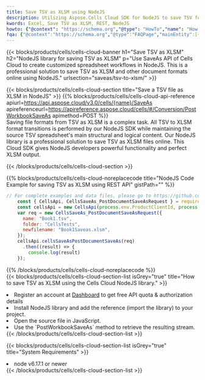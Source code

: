```yaml
---
title: Save TSV as XLSM using NodeJS 
description: Utilizing Aspose.Cells Cloud SDK for NodeJS to save TSV format file as XLSM format file. 
kwords: Excel, Save TSV as XLSM, REST, NodeJS
howto: {"@context": "https://schema.org","@type": "HowTo","name": "How to save TSV as XLSM using the Cells Cloud NodeJS library.","description": "How to save TSV as XLSM using the Cells Cloud NodeJS library.","image": {"@type": "ImageObject"},"url": "/nodejs/saveas/tsv-to-xlsm/","step": [{ "@type": "HowToStep","name": "How to save TSV as XLSM using the Cells Cloud NodeJS library. step 1", "image": {"@type": "ImageObject",},"url": "/nodejs/saveas/tsv-to-xlsm/","text": "Register an account at <a href='https://dashboard.aspose.cloud/'>Dashboard</a> to get free API quota & authorization details",},{ "@type": "HowToStep","name": "How to save TSV as XLSM using the Cells Cloud NodeJS library. step 1", "image": {"@type": "ImageObject",},"url": "/nodejs/saveas/tsv-to-xlsm/","text": "Install NodeJS library and add the reference (import the library) to your project.",},{ "@type": "HowToStep","name": "How to save TSV as XLSM using the Cells Cloud NodeJS library. step 1", "image": {"@type": "ImageObject",},"url": "/nodejs/saveas/tsv-to-xlsm/","text": "Open the source file in JavaScript.",},{ "@type": "HowToStep","name": "How to save TSV as XLSM using the Cells Cloud NodeJS library. step 1", "image": {"@type": "ImageObject",},"url": "/nodejs/saveas/tsv-to-xlsm/","text": "Use the `PostWorkbookSaveAs` method to retrieve the resulting stream.",}, ],"supply": {"@type": "HowToSupply","name": "document"},"tool": [{"@type": "HowToTool","name": "Visual Studio, Visual Studio Code, WebStorm"},{"@type": "HowToTool","name": "Aspose Cells"}],"totalTime": "PT6M"}
fqa: {"@context":"https://schema.org","@type":"FAQPage","mainEntity":[{"@type":"Question","name":"Why save file as other formats file in C# using REST API?","acceptedAnswer":{"@type":"Answer","text":"Documents are encoded in many ways, and some files may be incompatible with the software you use. To open and read such files, just save them as appropriate file formats.<br/><ol><li>Install .NET SDK and add the reference (import the library) to your project.</li><li>Open the source file in C# using REST API.</li><li>Call the PostWorkbookSaveAsRequest() method, passing an output filename with required extension.</li><li>Get the result of save as a separate file.</li></ol>"}},{"@type":"Question","name":"What file formats can I save as with your C# library?","acceptedAnswer":{"@type":"Answer","text":"We support a variety of file formats for conversion using .NET library, including XLSX, Excel, xls , PDF, CSV, HTML, Markdown, XML, PNG, JPG, TIFF, Json, TXT and many more."}},{"@type":"Question","name":"What is the maximum allowed file size for conversion using this .NET library?","acceptedAnswer":{"@type":"Answer","text":"There are no file size limits for format conversions using .NET library."}}]}
---
```



{{< blocks/products/cells/cells-cloud-banner h1="Save TSV as XLSM" h2="NodeJS library for saving TSV as XLSM" p="Use SaveAs API of Cells Cloud to create customized spreadsheet workflows in NodeJS. This is a professional solution to save TSV as XLSM and other document formats online using NodeJS." urlsection="saveas/tsv-to-xlsm/" >}}

{{< blocks/products/cells/cells-cloud-section  title="Save a TSV file as XLSM in NodeJS" >}}
{{% blocks/products/cells/cells-cloud-api-reference  apiurl=https://api.aspose.cloud/v3.0/cells/{name}/SaveAs  apireferenceurl=https://apireference.aspose.cloud/cells/#/Conversion/PostWorkbookSaveAs  apimethod=POST %}}
<br/>
Saving file formats from TSV as XLSM is a complex task. All TSV to XLSM format transitions is performed by our NodeJS SDK while maintaining the source TSV spreadsheet's main structural and logical content. Our NodeJS library is a professional solution to save TSV as XLSM files online. This Cloud SDK gives NodeJS developers powerful functionality and perfect XLSM output.

{{< /blocks/products/cells/cells-cloud-section >}}

{{% blocks/products/cells/cells-cloud-noreplacecode title="NodeJS Code Example for saving TSV as XLSM using REST API" gistPath="" %}}
  
```js
// For complete examples and data files, please go to https://github.com/aspose-cells-cloud/aspose-cells-cloud-node/
    const { CellsApi, CellsSaveAs_PostDocumentSaveAsRequest } = require("asposecellscloud");
    const cellsApi = new CellsApi(process.env.ProductClientId, process.env.ProductClientSecret);
    var req = new CellsSaveAs_PostDocumentSaveAsRequest({
      name: "Book1.tsv",
      folder: "CellsTests",
      newfilename: "Book1Saveas.xlsm",
    });
    cellsApi.cellsSaveAsPostDocumentSaveAs(req)
      .then((result) => {
        console.log(result)
    });
```
  
{{% /blocks/products/cells/cells-cloud-noreplacecode  %}}
<br/>
{{< blocks/products/cells/cells-cloud-section-list isGrey="true"  title="How to save TSV as XLSM using the Cells Cloud NodeJS library." >}}
<li>Register an account at <a href="https://dashboard.aspose.cloud/">Dashboard</a> to get free API quota & authorization details</li>
<li>Install NodeJS library and add the reference (import the library) to your project.</li>
<li>Open the source file in JavaScript.</li>
<li>Use the `PostWorkbookSaveAs` method to retrieve the resulting stream.</li>
{{< /blocks/products/cells/cells-cloud-section-list >}}

{{< blocks/products/cells/cells-cloud-section-list isGrey="true"  title="System Requirements" >}}
<li>node v6.17.1 or newer</li>
{{< /blocks/products/cells/cells-cloud-section-list >}}
